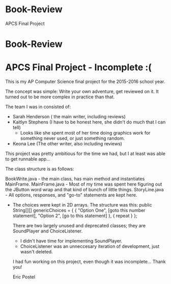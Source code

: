 # Book-Review
APCS Final Project
# Book-Review
# APCS Final Project - Incomplete :(

This is my AP Computer Science final project for the 2015-2016 school year.


The concept was simple:  Write your own adventure, get reviewed on it.
It turned out to be more complex in practice than that.

The team I was in consisted of:
- Sarah Henderson ( the main writer, including reviews)
- Kaitlyn Stephens (I have to be honest here, she didn't do much that I can tell)
    - Looks like she spent most of her time doing graphics work for something never used, or just something random.
- Keona Lee (The other writer, also including reviews)


This project was pretty ambitious for the time we had, but I at least was able to get runnable app...

The class structure is as follows:

BookWrite.java - the main class, has main method and instantiates MainFrame.
MainFrame.java - Most of my time was spent here figuring out the JButton word wrap and 
                 that kind of bunch of little things.
StoryLine.java - All options, responses, and "go-to" statements are kept here.  
  - The choices were kept in 2D arrays.  The structure was this:
    public String[][] genericChoices = {
    { "Option One", [goto this number statement], "Option 2", [go to this statement] },
    { repeat }
    };
    
    There are two largely unused and deprecated classes; they are SoundPlayer and ChoiceListener.
    - I didn't have time for implementing SoundPlayer. 
    - ChoiceListener was an unneccesary iteration of development, just wasn't deleted.
    
    I had fun working on this project, even though it was incomplete...
    Thank you!
    
    Eric Postel
    
    
    
    
